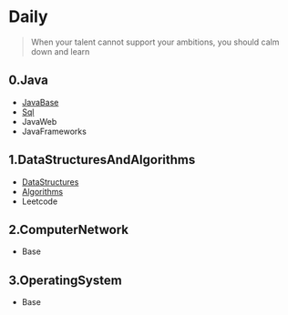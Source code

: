 # Daily
> When your talent cannot support your ambitions, you should calm down and learn
## 0.Java
+ [JavaBase](https://github.com/Upmerge/Daily/tree/master/Java/0.JavaBase)
+ [Sql](https://github.com/Upmerge/Daily/tree/master/Java/1.Sql)
+ JavaWeb
+ JavaFrameworks
## 1.DataStructuresAndAlgorithms
+ [DataStructures](https://github.com/Upmerge/Daily/tree/master/DataStructuresAndAlgorithms/0.DateStructures)
+ [Algorithms](https://github.com/Upmerge/Daily/tree/master/DataStructuresAndAlgorithms/0.Algorithms)
+ Leetcode
## 2.ComputerNetwork
+ Base
## 3.OperatingSystem
+ Base